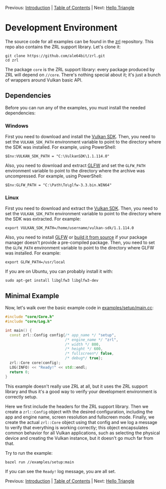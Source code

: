 Previous: [Introduction](001_Introduction.md) | [Table of Contents](README.md) | Next: [Hello Triangle](003_Hello_Triangle.md)

# Development Environment

The source code for all examples can be found in the [zrl](https://github.com/ale64bit/zrl) repository. This repo also contains the ZRL support library. Let's clone it:

```
git clone https://github.com/ale64bit/zrl.git
cd zrl
```

The package `core` is the ZRL support library: every package produced by ZRL will depend on `//core`. There's nothing special about it; it's just a bunch of wrappers around Vulkan basic API.

## Dependencies

Before you can run any of the examples, you must install the needed dependencies:

### Windows

First you need to download and install the [Vulkan SDK](https://vulkan.lunarg.com/sdk/home#windows). Then, you need to set the `VULKAN_SDK_PATH` environment variable to point to the directory where the SDK was installed. For example, using PowerShell:

```
$Env:VULKAN_SDK_PATH = "C:\VulkanSDK\1.1.114.0"
```

Also, you need to download and extract [GLFW](https://github.com/glfw/glfw/releases/download/3.3/glfw-3.3.bin.WIN64.zip) and set the `GLFW_PATH` environment variable to point to the directory where the archive was uncompressed. For example, using PowerShell:

```
$Env:GLFW_PATH = "C:\Path\To\glfw-3.3.bin.WIN64"
```

### Linux

First you need to download and extract the [Vulkan SDK](https://vulkan.lunarg.com/sdk/home#linux). Then, you need to set the `VULKAN_SDK_PATH` environment variable to point to the directory where the SDK was extracted. For example:

```
export VULKAN_SDK_PATH=/home/username/vulkan-sdk/1.1.114.0
```

Also, you need to install [GLFW](https://www.glfw.org/download.html) or [build it from source](https://www.glfw.org/docs/latest/compile.html) if your package manager doesn't provide a pre-compiled package. Then, you need to set the `GLFW_PATH` environment variable to point to the directory where GLFW was installed. For example:

```
export GLFW_PATH=/usr/local
```

If you are on Ubuntu, you can probably install it with:

```
sudo apt-get install libglfw3 libglfw3-dev
```

## Minimal Example

Now, let's walk over the basic example code in [examples/setup/main.cc](https://github.com/ale64bit/zrl/blob/master/examples/setup/main.cc):

```cpp
#include "core/Core.h"
#include "core/Log.h"

int main() {
  const zrl::Config config{/* app_name */ "setup",
                           /* engine_name */ "zrl",
                           /* width */ 800,
                           /* height */ 600,
                           /* fullscreen*/ false,
                           /* debug*/ true};
  zrl::Core core(config);
  LOG(INFO) << "Ready!" << std::endl;
  return 0;
}
```

This example doesn't really use ZRL at all, but it uses the ZRL support library and thus it's a good way to verify your development environment is correctly setup.

Here we first include the headers for the ZRL support library. Then we create a `zrl::Config` object with the desired configuration, including the app and engine name, screen resolution and fullscreen mode. Finally, we create the actual `zrl::Core` object using that config and we log a message to verify that everything is working correctly; this object encapsulates common behavior for all Vulkan applications, such as selecting the physical device and creating the Vulkan instance, but it doesn't go much far from that.

Try to run the example:

```
bazel run //examples/setup:main
```

If you can see the `Ready!` log message, you are all set. 

Previous: [Introduction](001_Introduction.md) | [Table of Contents](README.md) | Next: [Hello Triangle](003_Hello_Triangle.md)

